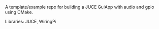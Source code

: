 A template/example repo for building a JUCE GuiApp with audio and gpio using CMake. 

Libraries: JUCE, WiringPi
